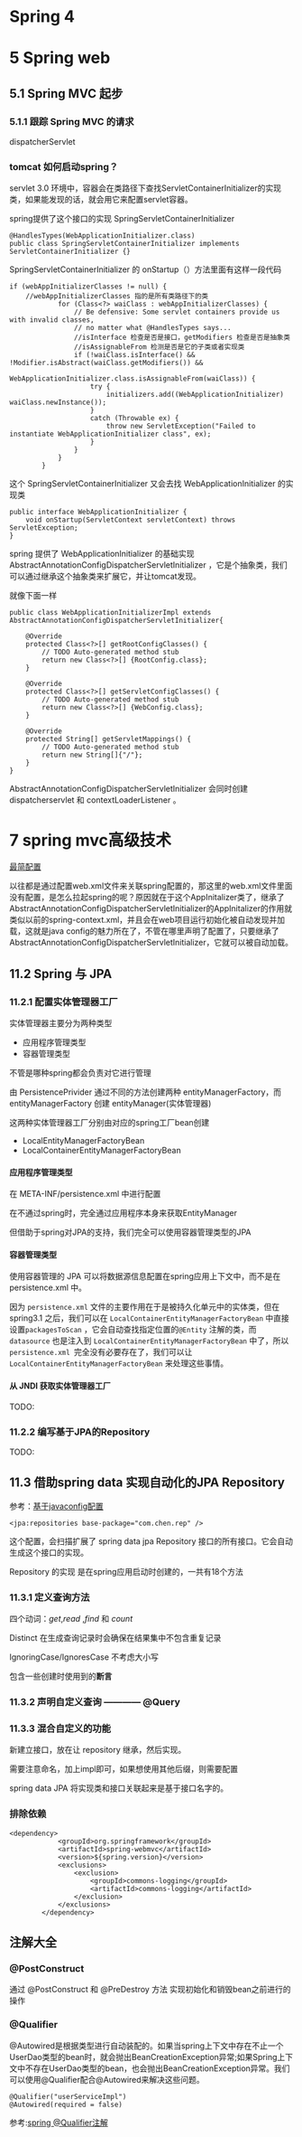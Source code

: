 # Spring 4

#  5 Spring web

## 5.1 Spring MVC 起步

### 5.1.1 跟踪 Spring MVC 的请求

dispatcherServlet

### tomcat 如何启动spring？

servlet 3.0 环境中，容器会在类路径下查找ServletContainerInitializer的实现类，如果能发现的话，就会用它来配置servlet容器。

spring提供了这个接口的实现 SpringServletContainerInitializer

```
@HandlesTypes(WebApplicationInitializer.class)
public class SpringServletContainerInitializer implements ServletContainerInitializer {}
```

SpringServletContainerInitializer 的 onStartup（）方法里面有这样一段代码
```
if (webAppInitializerClasses != null) {
    //webAppInitializerClasses 指的是所有类路径下的类
            for (Class<?> waiClass : webAppInitializerClasses) {
                // Be defensive: Some servlet containers provide us with invalid classes,
                // no matter what @HandlesTypes says...
                //isInterface 检查是否是接口，getModifiers 检查是否是抽象类
                //isAssignableFrom 检测是否是它的子类或者实现类
                if (!waiClass.isInterface() && !Modifier.isAbstract(waiClass.getModifiers()) &&
                        WebApplicationInitializer.class.isAssignableFrom(waiClass)) {
                    try {
                        initializers.add((WebApplicationInitializer) waiClass.newInstance());
                    }
                    catch (Throwable ex) {
                        throw new ServletException("Failed to instantiate WebApplicationInitializer class", ex);
                    }
                }
            }
        }

```

这个 SpringServletContainerInitializer 又会去找 WebApplicationInitializer 的实现类

```
public interface WebApplicationInitializer {
    void onStartup(ServletContext servletContext) throws ServletException;
}

```

spring 提供了 WebApplicationInitializer 的基础实现 AbstractAnnotationConfigDispatcherServletInitializer ，它是个抽象类，我们可以通过继承这个抽象类来扩展它，并让tomcat发现。

就像下面一样

```
public class WebApplicationInitializerImpl extends AbstractAnnotationConfigDispatcherServletInitializer{

    @Override
    protected Class<?>[] getRootConfigClasses() {
        // TODO Auto-generated method stub
        return new Class<?>[] {RootConfig.class};
    }

    @Override
    protected Class<?>[] getServletConfigClasses() {
        // TODO Auto-generated method stub
        return new Class<?>[] {WebConfig.class};
    }

    @Override
    protected String[] getServletMappings() {
        // TODO Auto-generated method stub
        return new String[]{"/"};
    }
}

```

AbstractAnnotationConfigDispatcherServletInitializer 会同时创建 dispatcherservlet 和 contextLoaderListener 。





# 7 spring mvc高级技术

[最简配置](http://blog.csdn.net/u012578322/article/details/61936505)

以往都是通过配置web.xml文件来关联spring配置的，那这里的web.xml文件里面没有配置，是怎么拉起spring的呢？原因就在于这个AppInitalizer类了，继承了AbstractAnnotationConfigDispatcherServletInitializer的AppInitalizer的作用就类似以前的spring-context.xml，并且会在web项目运行初始化被自动发现并加载，这就是java config的魅力所在了，不管在哪里声明了配置了，只要继承了AbstractAnnotationConfigDispatcherServletInitializer，它就可以被自动加载。


## 11.2 Spring 与 JPA

### 11.2.1 配置实体管理器工厂

实体管理器主要分为两种类型

- 应用程序管理类型
- 容器管理类型

不管是哪种spring都会负责对它进行管理

由 PersistencePrivider 通过不同的方法创建两种 entityManagerFactory，而entityManagerFactory 创建 entityManager(实体管理器)

这两种实体管理器工厂分别由对应的spring工厂bean创建

- LocalEntityManagerFactoryBean
- LocalContainerEntityManagerFactoryBean


#### 应用程序管理类型

在 META-INF/persistence.xml 中进行配置

在不通过spring时，完全通过应用程序本身来获取EntityManager

但借助于spring对JPA的支持，我们完全可以使用容器管理类型的JPA


#### 容器管理类型

使用容器管理的 JPA 可以将数据源信息配置在spring应用上下文中，而不是在 persistence.xml 中。

因为 ```persistence.xml``` 文件的主要作用在于是被持久化单元中的实体类，但在spring3.1 之后，我们可以在 ```LocalContainerEntityManagerFactoryBean``` 中直接设置```packagesToScan``` ，它会自动查找指定位置的```@Entity``` 注解的类，而 ```datasource``` 也是注入到 ```LocalContainerEntityManagerFactoryBean``` 中了，所以 ```persistence.xml ```完全没有必要存在了，我们可以让 ```LocalContainerEntityManagerFactoryBean``` 来处理这些事情。




#### 从 JNDI 获取实体管理器工厂

TODO:


### 11.2.2 编写基于JPA的Repository

TODO:


## 11.3 借助spring data 实现自动化的JPA Repository

参考：[基于javaconfig配置](https://www.java-success.com/spring-javaconfig-configuration-and-transactionmanager/)

```
<jpa:repositories base-package="com.chen.rep" />

```

这个配置，会扫描扩展了 spring data jpa Repository 接口的所有接口。它会自动生成这个接口的实现。


Repository 的实现 是在spring应用启动时创建的，一共有18个方法

### 11.3.1 定义查询方法

四个动词：*get*,*read* ,*find* 和 *count*

Distinct 在生成查询记录时会确保在结果集中不包含重复记录

IgnoringCase/IgnoresCase 不考虑大小写

包含一些创建时使用到的**断言**


### 11.3.2 声明自定义查询 ———— @Query




### 11.3.3 混合自定义的功能


新建立接口，放在让 repository 继承，然后实现。

需要注意命名，加上impl即可，如果想使用其他后缀，则需要配置

spring data JPA 将实现类和接口关联起来是基于接口名字的。


### 排除依赖

```
<dependency>
            <groupId>org.springframework</groupId>
            <artifactId>spring-webmvc</artifactId>
            <version>${spring.version}</version>
            <exclusions>
                <exclusion>
                    <groupId>commons-logging</groupId>
                    <artifactId>commons-logging</artifactId>
                </exclusion>
            </exclusions>
        </dependency>
```






## 注解大全

### @PostConstruct

通过 @PostConstruct 和 @PreDestroy 方法 实现初始化和销毁bean之前进行的操作


###  @Qualifier

@Autowired是根据类型进行自动装配的。如果当spring上下文中存在不止一个UserDao类型的bean时，就会抛出BeanCreationException异常;如果Spring上下文中不存在UserDao类型的bean，也会抛出BeanCreationException异常。我们可以使用@Qualifier配合@Autowired来解决这些问题。

```
@Qualifier("userServiceImpl")
@Autowired(required = false)
```

参考:[spring @Qualifier注解](http://blog.csdn.net/clerk0324/article/details/25198457)







